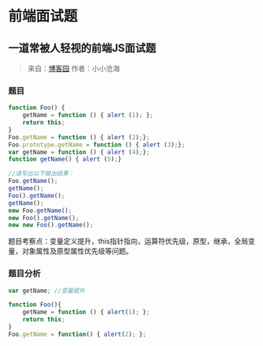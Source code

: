 # 前端面试题

## 一道常被人轻视的前端JS面试题

> 来自：[博客园](http://www.cnblogs.com/xxcanghai/p/5189353.html)
> 作者：小小沧海

### 题目

```javascript
function Foo() {
    getName = function () { alert (1); };
    return this;
}
Foo.getName = function () { alert (2);};
Foo.prototype.getName = function () { alert (3);};
var getName = function () { alert (4);};
function getName() { alert (5);}

//请写出以下输出结果：
Foo.getName();
getName();
Foo().getName();
getName();
new Foo.getName();
new Foo().getName();
new new Foo().getName();
```

题目考察点：变量定义提升，this指针指向，运算符优先级，原型，继承，全局变量，对象属性及原型属性优先级等问题。

### 题目分析

```javascript
var getName; //变量提升

function Foo(){
    getName = function () { alert(1); };
    return this;
}
Foo.getName = function() { alert(2); };




```